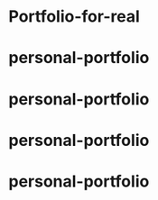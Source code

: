# Portfolio-for-real
# personal-portfolio
# personal-portfolio
# personal-portfolio
# personal-portfolio
